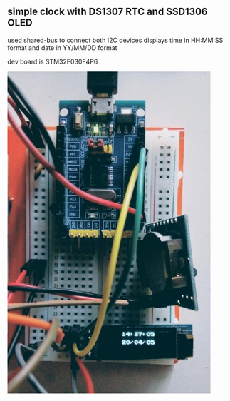## simple clock with DS1307 RTC and SSD1306 OLED

used shared-bus to connect both I2C devices
displays time in HH:MM:SS format
and date in YY/MM/DD format

dev board is STM32F030F4P6

![](ds1307clock.jpg)
